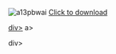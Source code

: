 ![a13pbwai](https://github.com/user-attachments/assets/4ac4a97c-04c7-4ef3-9664-9fd4615ba028)
[Click to download]()

[div>]() a>

div>

